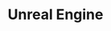 ---
title: Unreal Engine
description: Insights and techniques for utilizing Unreal Engine in game development and real-time rendering.
image:

# Badge style
style:
    background: "#8A2BE2"
    color: "#fff"
---